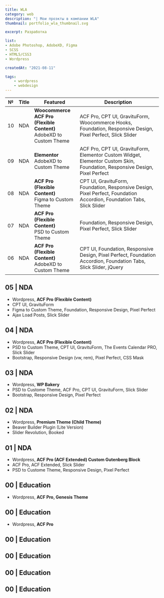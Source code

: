 ```yaml
---
title: WLA
category: web
description: "| Мои проэкты в компании WLA"
thumbnail: portfolio_wla_thumbnail.svg

excerpt: Разработка 

list:
- Adobe Photoshop, AdobeXD, Figma
- SCSS
- HTML5/CSS3
- Wordpress

createdAt: "2021-08-11"

tags:
    - wordpress
    - webdesign
---
```




| №  | Title | Featured                                                                       | Description                                                                                                                |
|----|-------|--------------------------------------------------------------------------------|----------------------------------------------------------------------------------------------------------------------------|
| 10 | NDA   | **Woocommerce**<br> **ACF Pro (Flexible Content)**<br> AdobeXD to Custom Theme | ACF Pro, CPT UI, GravituForm, Woocommerce Hooks, Foundation, Responsive Design, Pixel Perfect, Slick Slider                |
| 09 | NDA   | **Elementor**<br> AdobeXD to Custom Theme                                      | ACF Pro, CPT UI, GravituForm, Elementor Custom Widget, Elementor Custom Skin, Foundation, Responsive Design, Pixel Perfect |
| 08 | NDA   | **ACF Pro (Flexible Content)**<br> Figma to Custom Theme                       | CPT UI, GravituForm, Foundation, Responsive Design, Pixel Perfect, Foundation Accordion, Foundation Tabs, Slick Slider     |
| 07 | NDA   | **ACF Pro (Flexible Content)**<br> PSD to Custom Theme                         | Foundation, Responsive Design, Pixel Perfect, Slick Slider                                                                 |
| 06 | NDA   | **ACF Pro (Flexible Content)**<br> AdobeXD to Custom Theme                     | CPT UI, Foundation, Responsive Design, Pixel Perfect, Foundation Accordion, Foundation Tabs, Slick Slider, jQuery          |



## 05 | NDA
- Wordpress, **ACF Pro (Flexible Content)**
- CPT UI, GravituForm
- Figma to Custom Theme, Foundation, Responsive Design, Pixel Perfect
- Ajax Load Posts, Slick Slider

## 04 | NDA
- Wordpress, **ACF Pro (Flexible Content)**
- PSD to Custom Theme, CPT UI, GravituForm, The Events Calendar PRO, Slick Slider
- Bootstrap, Responsive Design (vw, rem), Pixel Perfect, CSS Mask

## 03 | NDA
- Wordpress, **WP Bakery**
- PSD to Custome Theme, ACF Pro, CPT UI, GravituForm, Slick Slider
- Bootstrap, Responsive Design, Pixel Perfect

## 02 | NDA
- Wordpress, **Premium Theme (Child Theme)**
- Beaver Builder Plugin (Lite Version)
- Slider Revolution, Booked

## 01 | NDA
- Wordpress, **ACF Pro (ACF Extended) Custom Gutenberg Block**
- ACF Pro, ACF Extended, Slick Slider
- PSD to Custome Theme, Responsive Design, Pixel Perfect

## 00 | Education
- Wordpress, **ACF Pro, Genesis Theme**

## 00 | Education
- Wordpress, **ACF Pro**

## 00 | Education
## 00 | Education
## 00 | Education
## 00 | Education

